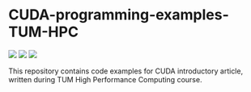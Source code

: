 # CUDA-programming-examples-TUM-HPC

![][cuda-shield] ![][cpp-shield] ![][linux-shield]

This repository contains code examples for CUDA introductory article, written during TUM High Performance Computing course.


[cuda-shield]:https://img.shields.io/badge/Model-CUDA-informational?style=flat&logo=nvidia&logoColor=white&color=2bbc8a

[cpp-shield]:https://img.shields.io/badge/Code-C++-informational?style=flat&logo=cplusplus&logoColor=white&color=2bbc8a

[linux-shield]:https://img.shields.io/badge/OS-Linux-informational?style=flat&logo=linux&logoColor=white&color=2bbc8a